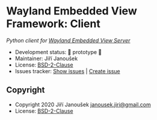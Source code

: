 Wayland Embedded View Framework: Client
=======================================

*Python client for [Wayland Embedded View Server][3]* 

* Development status: 💩 prototype 💩
* Maintainer: Jiří Janoušek
* License: [BSD-2-Clause](./LICENSE)
* Issues tracker: [Show issues][1] | [Create issue][2]

Copyright
---------

* Copyright 2020 Jiří Janoušek <janousek.jiri@gmail.com>
* License: [BSD-2-Clause](./LICENSE)

[1]: https://github.com/tiliado/wayland-embedded-view-client/issues
[2]: https://github.com/tiliado/wayland-embedded-view-client/issues/new
[3]: https://github.com/tiliado/wayland-embedded-view-server
